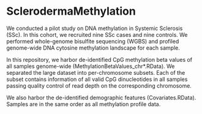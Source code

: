 # SclerodermaMethylation

We conducted a pilot study on DNA methylation in Systemic Sclerosis (SSc). In this cohort, we recruited nine SSc cases and nine controls. We performed whole-genome bisulfite sequencing (WGBS) and profiled genome-wide DNA cytosine methylation landscape for each sample.

In this repository, we harbor de-identified CpG methylation beta values of all samples genome-wide (MethylationBetaValues_chr*.RData). We separated the large dataset into per-chromosome subsets. Each of the subset contains information of all valid CpG dinucleotides in all samples passing quality control of read depth on the corresponding chromosome.

We also harbor the de-identified demographic features (Covariates.RData). Samples are in the same order as all methylation profile data.
